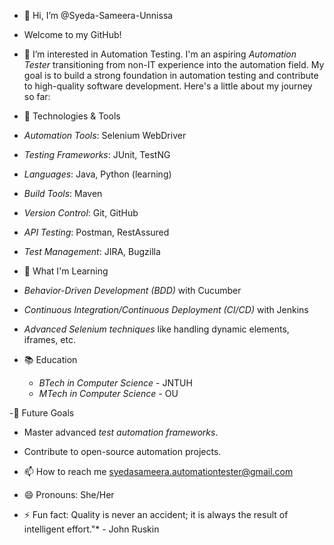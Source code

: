 - 👋 Hi, I’m @Syeda-Sameera-Unnissa
- Welcome to my GitHub!
  
- 👀 I’m interested in Automation Testing. I'm an aspiring *Automation Tester* transitioning from non-IT experience into the automation field. My goal is to build a strong foundation in automation testing and contribute to high-quality software development. Here's a little about my journey so far:
  
- 🔧 Technologies & Tools
- *Automation Tools*: Selenium WebDriver
- *Testing Frameworks*: JUnit, TestNG
- *Languages*: Java, Python (learning)
- *Build Tools*: Maven
- *Version Control*: Git, GitHub
- *API Testing*: Postman, RestAssured
- *Test Management*: JIRA, Bugzilla
  
- 🌱 What I'm Learning
- *Behavior-Driven Development (BDD)* with Cucumber
- *Continuous Integration/Continuous Deployment (CI/CD)* with Jenkins
- *Advanced Selenium techniques* like handling dynamic elements, iframes, etc.
  
- 📚 Education
  - *BTech in Computer Science* - JNTUH
  - *MTech in Computer Science* - OU

-🚀 Future Goals
  - Master advanced *test automation frameworks*.
  - Contribute to open-source automation projects.
  
- 📫 How to reach me syedasameera.automationtester@gmail.com
  
- 😄 Pronouns: She/Her
  
- ⚡ Fun fact: Quality is never an accident; it is always the result of intelligent effort."* - John Ruskin

<!---
Syeda-Sameera-Unnissa/Syeda-Sameera-Unnissa is a ✨ special ✨ repository because its `README.md` (this file) appears on your GitHub profile.
You can click the Preview link to take a look at your changes.
--->
